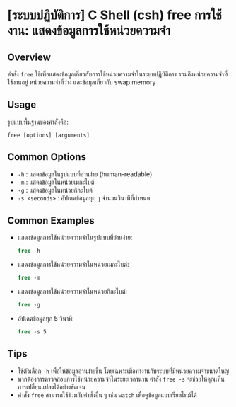 # [ระบบปฏิบัติการ] C Shell (csh) free การใช้งาน: แสดงข้อมูลการใช้หน่วยความจำ

## Overview
คำสั่ง `free` ใช้เพื่อแสดงข้อมูลเกี่ยวกับการใช้หน่วยความจำในระบบปฏิบัติการ รวมถึงหน่วยความจำที่ใช้งานอยู่ หน่วยความจำที่ว่าง และข้อมูลเกี่ยวกับ swap memory

## Usage
รูปแบบพื้นฐานของคำสั่งคือ:
```
free [options] [arguments]
```

## Common Options
- `-h` : แสดงข้อมูลในรูปแบบที่อ่านง่าย (human-readable)
- `-m` : แสดงข้อมูลในหน่วยเมกะไบต์
- `-g` : แสดงข้อมูลในหน่วยกิกะไบต์
- `-s <seconds>` : อัปเดตข้อมูลทุก ๆ จำนวนวินาทีที่กำหนด

## Common Examples
- แสดงข้อมูลการใช้หน่วยความจำในรูปแบบที่อ่านง่าย:
  ```csh
  free -h
  ```

- แสดงข้อมูลการใช้หน่วยความจำในหน่วยเมกะไบต์:
  ```csh
  free -m
  ```

- แสดงข้อมูลการใช้หน่วยความจำในหน่วยกิกะไบต์:
  ```csh
  free -g
  ```

- อัปเดตข้อมูลทุก 5 วินาที:
  ```csh
  free -s 5
  ```

## Tips
- ใช้ตัวเลือก `-h` เพื่อให้ข้อมูลอ่านง่ายขึ้น โดยเฉพาะเมื่อทำงานกับระบบที่มีหน่วยความจำขนาดใหญ่
- หากต้องการตรวจสอบการใช้หน่วยความจำในระยะเวลานาน คำสั่ง `free -s` จะช่วยให้คุณเห็นการเปลี่ยนแปลงได้อย่างชัดเจน
- คำสั่ง `free` สามารถใช้ร่วมกับคำสั่งอื่น ๆ เช่น `watch` เพื่อดูข้อมูลแบบเรียลไทม์ได้